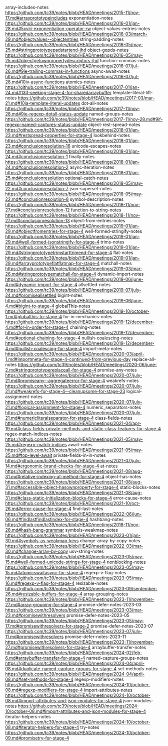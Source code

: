 array-includes-notes https://github.com/tc39/notes/blob/HEAD/meetings/2015-11/nov-17.md#arrayprototypeincludes
exponentiation-notes https://github.com/tc39/notes/blob/HEAD/meetings/2016-01/jan-28.md#5xviii-exponentiation-operator-rw
object-values-entries-notes https://github.com/tc39/notes/blob/HEAD/meetings/2016-03/march-29.md#objectvalues--objectentries
string-padding-notes https://github.com/tc39/notes/blob/HEAD/meetings/2016-05/may-25.md#stringprototypepadstartend-jhd
object-gopds-notes https://github.com/tc39/notes/blob/HEAD/meetings/2016-05/may-25.md#objectgetownpropertydescriptors-jhd
function-commas-notes https://github.com/tc39/notes/blob/HEAD/meetings/2016-07/jul-26.md#9ie-trailing-commas-in-functions
async-await-notes https://github.com/tc39/notes/blob/HEAD/meetings/2016-07/jul-28.md#10iv-async-functions
atomics-notes https://github.com/tc39/notes/blob/HEAD/meetings/2017-01/jan-24.md#13if-seeking-stage-4-for-sharedarraybuffer
template-literal-lift-notes https://github.com/tc39/notes/blob/HEAD/meetings/2017-03/mar-21.md#10ia-template-literal-updates
dot-all-notes https://github.com/tc39/notes/blob/HEAD/meetings/2017-11/nov-28.md#9ie-regexp-dotall-status-update
named-groups-notes https://github.com/tc39/notes/blob/HEAD/meetings/2017-11/nov-28.md#9if-regexp-named-captures-status-update
object-rest-spread-notes https://github.com/tc39/notes/blob/HEAD/meetings/2018-01/jan-23.md#restspread-properties-for-stage-4
lookbehind-notes https://github.com/tc39/notes/blob/HEAD/meetings/2018-01/jan-23.md#conclusionresolution-16
unicode-escapes-notes https://github.com/tc39/notes/blob/HEAD/meetings/2018-01/jan-24.md#conclusionresolution-1
finally-notes https://github.com/tc39/notes/blob/HEAD/meetings/2018-01/jan-24.md#conclusionresolution-2
async-iteration-notes https://github.com/tc39/notes/blob/HEAD/meetings/2018-01/jan-25.md#conclusionresolution
optional-catch-notes https://github.com/tc39/notes/blob/HEAD/meetings/2018-05/may-22.md#conclusionresolution-7
json-superset-notes https://github.com/tc39/notes/blob/HEAD/meetings/2018-05/may-22.md#conclusionresolution-8
symbol-description-notes https://github.com/tc39/notes/blob/HEAD/meetings/2018-11/nov-27.md#conclusionresolution-12
function-to-string-notes https://github.com/tc39/notes/blob/HEAD/meetings/2018-11/nov-27.md#conclusionresolution-13
object-from-entries-notes https://github.com/tc39/notes/blob/HEAD/meetings/2019-01/jan-29.md#objectfromentries-for-stage-4
well-formed-stringify-notes https://github.com/tc39/notes/blob/HEAD/meetings/2019-01/jan-29.md#well-formed-jsonstringify-for-stage-4
trims-notes https://github.com/tc39/notes/blob/HEAD/meetings/2019-01/jan-29.md#stringprototypetrimstarttrimend-for-stage-4
flat-notes https://github.com/tc39/notes/blob/HEAD/meetings/2019-01/jan-29.md#arrayprototypeflatflatmap-for-stage-4
matchall-notes https://github.com/tc39/notes/blob/HEAD/meetings/2019-03/mar-26.md#stringprototypematchall-for-stage-4
dynamic-import-notes https://github.com/tc39/notes/blob/HEAD/meetings/2019-06/june-4.md#dynamic-import-for-stage-4
allsettled-notes https://github.com/tc39/notes/blob/HEAD/meetings/2019-07/july-24.md#promiseallsettled
bigint-notes https://github.com/tc39/notes/blob/HEAD/meetings/2019-06/june-4.md#bigint-to-stage-4
globalThis-notes https://github.com/tc39/notes/blob/HEAD/meetings/2019-10/october-1.md#globalthis-to-stage-4
for-in-mechanics-notes https://github.com/tc39/notes/blob/HEAD/meetings/2019-12/december-4.md#for-in-order-for-stage-4
chaining-notes https://github.com/tc39/notes/blob/HEAD/meetings/2019-12/december-4.md#optional-chaining-for-stage-4
nullish-coalescing-notes https://github.com/tc39/notes/blob/HEAD/meetings/2019-12/december-4.md#nullish-coalescing-for-stage-4
import-meta-notes https://github.com/tc39/notes/blob/HEAD/meetings/2020-03/april-1.md#importmeta-for-stage-4-continued-from-previous-day
replace-all-notes https://github.com/tc39/notes/blob/HEAD/meetings/2020-06/june-2.md#stringprototypereplaceall-for-stage-4
promise-any-notes https://github.com/tc39/notes/blob/HEAD/meetings/2020-07/july-21.md#promiseany--aggregateerror-for-stage-4
weakrefs-notes https://github.com/tc39/notes/blob/HEAD/meetings/2020-07/july-21.md#weakrefs-for-stage-4--cleanupsome-for-stage-23
logical-assignment-notes https://github.com/tc39/notes/blob/HEAD/meetings/2020-07/july-21.md#logical-assignment-for-stage-4
numeric_separators-notes https://github.com/tc39/notes/blob/HEAD/meetings/2020-07/july-21.md#numericliteralseparator-for-stage-4
class-fields-notes https://github.com/tc39/notes/blob/HEAD/meetings/2021-04/apr-19.md#class-fields-private-methods-and-static-class-features-for-stage-4
regex-match-indices-notes https://github.com/tc39/notes/blob/HEAD/meetings/2021-05/may-25.md#regexp-match-indices
await-notes https://github.com/tc39/notes/blob/HEAD/meetings/2021-05/may-25.md#top-level-await
private-fields-in-in-notes https://github.com/tc39/notes/blob/HEAD/meetings/2021-07/july-14.md#ergonomic-brand-checks-for-stage-4
at-notes https://github.com/tc39/notes/blob/HEAD/meetings/2021-08/aug-31.md#relative-indexing-at-method-for-stage-4
object-has-notes https://github.com/tc39/notes/blob/HEAD/meetings/2021-08/aug-31.md#accessible-object-hasownproperty-for-stage-4
static-blocks-notes https://github.com/tc39/notes/blob/HEAD/meetings/2021-08/aug-31.md#class-static-initialization-blocks-for-stage-4
error-cause-notes https://github.com/tc39/notes/blob/HEAD/meetings/2021-10/oct-26.md#error-cause-for-stage-4
find-last-notes https://github.com/tc39/notes/blob/HEAD/meetings/2022-06/jun-06.md#findlastfindlastindex-for-stage-4
hashbang-notes https://github.com/tc39/notes/blob/HEAD/meetings/2018-11/nov-28.md#hash-bang-grammar
symbols-weakmap-notes https://github.com/tc39/notes/blob/HEAD/meetings/2023-01/jan-30.md#symbols-as-weakmap-keys
change-array-by-copy-notes https://github.com/tc39/notes/blob/HEAD/meetings/2022-03/mar-30.md#change-array-by-copy
usv-string-notes https://github.com/tc39/notes/blob/HEAD/meetings/2023-05/may-15.md#well-formed-unicode-strings-for-stage-4
nonblocking-notes https://github.com/tc39/notes/blob/HEAD/meetings/2023-05/may-15.md#atomicswaitasync-for-stage-4
regexp-v-flag-notes https://github.com/tc39/notes/blob/HEAD/meetings/2023-05/may-16.md#regexp-v-flag-for-stage-4
resizable-notes https://github.com/tc39/notes/blob/HEAD/meetings/2023-09/september-26.md#resizable-buffers-for-stage-4
array-grouping-notes https://github.com/tc39/notes/blob/HEAD/meetings/2023-11/november-27.md#array-grouping-for-stage-4
promise-defer-notes-2023-03 https://github.com/tc39/notes/blob/HEAD/meetings/2023-03/mar-23.md#promisewithresolvers
promise-defer-notes-2023-05 https://github.com/tc39/notes/blob/HEAD/meetings/2023-05/may-17.md#promisewithresolvers-for-stage-2
promise-defer-notes-2023-07 https://github.com/tc39/notes/blob/HEAD/meetings/2023-07/july-11.md#promisewithresolvers
promise-defer-notes-2023-11 https://github.com/tc39/notes/blob/HEAD/meetings/2023-11/november-27.md#promisewithresolvers-for-stage-4
arraybuffer-transfer-notes https://github.com/tc39/notes/blob/HEAD/meetings/2024-02/feb-6.md#arraybuffer-transfer-for-stage-4
named-capture-groups-notes https://github.com/tc39/notes/blob/HEAD/meetings/2024-04/april-08.md#duplicate-named-capture-groups-for-stage-4
set-methods-notes https://github.com/tc39/notes/blob/HEAD/meetings/2024-04/april-08.md#set-methods-for-stage-4
regexp-modifiers-notes https://github.com/tc39/notes/blob/HEAD/meetings/2024-10/october-08.md#regexp-modifiers-for-stage-4
import-attributes-notes https://github.com/tc39/notes/blob/HEAD/meetings/2024-10/october-08.md#import-attributes-and-json-modules-for-stage-4
json-modules-notes https://github.com/tc39/notes/blob/HEAD/meetings/2024-10/october-08.md#import-attributes-and-json-modules-for-stage-4
iterator-helpers-notes https://github.com/tc39/notes/blob/HEAD/meetings/2024-10/october-08.md#iterator-helpers-for-stage-4
try-notes https://github.com/tc39/notes/blob/HEAD/meetings/2024-10/october-09.md#promisetry-for-stage-4
